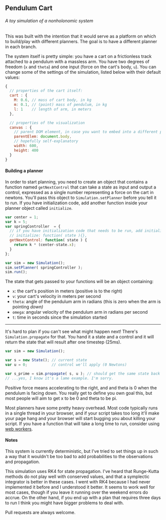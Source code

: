 ## Pendulum Cart
###### A toy simulation of a nonholonomic system

This was built with the intention that it would serve as a platform on which to build/play with different planners. The goal is to have a different planner in each branch.

The system itself is pretty simple: you have a cart on a frictionless track attached to a pendulum with a massless arm. You have two degrees of freedom (```x``` and ```theta```) and one input (force on the cart's body, ```u```). You can change some of the settings of the simulation, listed below with their default values:

```js
{
  // properties of the cart itself:
  cart : {
    M: 0.6, // mass of cart body, in kg
    m: 0.1, // (point) mass of pendulum, in kg
    l: 1    // length of arm, in meters
  },

  // properties of the visualization
  canvas : {
    // parent DOM element, in case you want to embed into a different page
    parentElem: document.body,
    // hopefully self-explanatory
    width: 600,
    height: 400
  }
}
```

#### Building a planner

In order to start planning, you need to create an object that contains a function named ```getNextControl``` that can take a state as input and output a control, expressed as a single number representing a force on the cart in newtons. You'll pass this object to ```Simulation.setPlanner``` before you tell it to run. If you have initialization code, add another function inside your planner object called ``initialize``.

```js
var center = 1;
var k = 5;
var springController  = {
  // if you have initialization code that needs to be run, add initialize()
  // initialize: function( state ){},
  getNextControl: function( state ) {
    return k * (center-state.x);
  }
};

var sim = new Simulation();
sim.setPlanner( springController );
sim.run();
```

The state that gets passed to your functions will be an object containing:
  * ```x```: the cart's position in meters (positive is to the right)
  * ```v```: your cart's velocity in meters per second
  * ```theta```: angle of the pendulum arm in radians (this is zero when the arm is pointing *down)*
  * ```omega```: angular velocity of the pendulum arm in radians per second
  * ```t```: time in seconds since the simulation started

------

It's hard to plan if you can't see what might happen next! There's ```Simulation.propagate``` for that. You hand it a state and a control and it will return the state that will result after one timestep (25ms).

```js
var sim = new Simulation();

var s = new State(); // current state
var u = 0;           // control we'll apply (0 Newtons)

var s_prime = sim.propagate( s, u ); // should get the same state back
// ...yes, I know it's a lame example. I'm sorry.
```

Positive force means accelerating to the right, and and theta is 0 when the pendulum is facing down. You really get to define you own goal this, but most people will aim to get x to be 0 and theta to be pi.

Most planners have some pretty heavy overhead. Most code typically runs in a single thread in your browser, and if your script takes too long it'll make your page hang and your browser will start bugging you about killing your script. If you have a function that will take a long time to run, consider using [web workers](https://developer.mozilla.org/en-US/docs/Web/API/Web_Workers_API/Using_web_workers).

#### Notes

This system is currently deterministic, but I've tried to set things up in such a way that it wouldn't be too bad to add probabilities to the observations and propagation.

This simulation uses RK4 for state propagation. I've heard that Runge-Kutta methods do not play well with conserved values, and that a symplectic integrator is better in these cases. I went with RK4 because I had never implemented it before and I understood it better. It seems to work well for most cases, though if you leave it running over the weekend errors do accrue. On the other hand, if you end up with a plan that requires three days to run I think you might have bigger problems to deal with.

Pull requests are always welcome.
